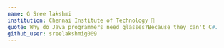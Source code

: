 ```yaml
---
name: G Sree lakshmi 
institution: Chennai Institute of Technology 🚩 
quote: Why do Java programmers need glasses?Because they can't C#.
github_user: sreelakshmig009
---
```

